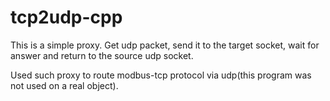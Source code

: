 # tcp2udp-cpp

This is a simple proxy. Get udp packet, send it to the 
target socket, wait for answer and return to the source 
udp socket.

Used such proxy to route modbus-tcp protocol via udp(this 
program was not used on a real object).
